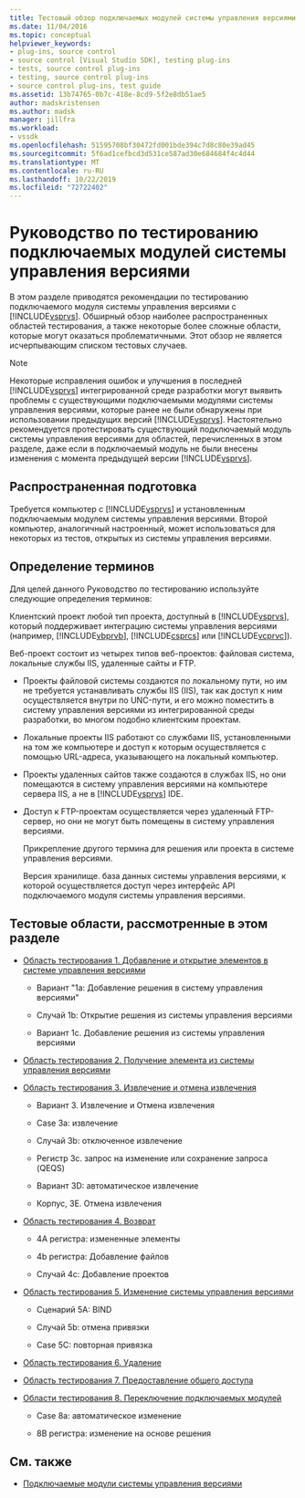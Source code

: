 ```yaml
---
title: Тестовый обзор подключаемых модулей системы управления версиями | Документация Майкрософт
ms.date: 11/04/2016
ms.topic: conceptual
helpviewer_keywords:
- plug-ins, source control
- source control [Visual Studio SDK], testing plug-ins
- tests, source control plug-ins
- testing, source control plug-ins
- source control plug-ins, test guide
ms.assetid: 13b74765-0b7c-418e-8cd9-5f2e8db51ae5
author: madskristensen
ms.author: madsk
manager: jillfra
ms.workload:
- vssdk
ms.openlocfilehash: 51595708bf30472fd001bde394c7d8c80e39ad45
ms.sourcegitcommit: 5f6ad1cefbcd3d531ce587ad30e684684f4c4d44
ms.translationtype: MT
ms.contentlocale: ru-RU
ms.lasthandoff: 10/22/2019
ms.locfileid: "72722402"
---
```

# <a name="test-guide-for-source-control-plug-ins"></a>Руководство по тестированию подключаемых модулей системы управления версиями
В этом разделе приводятся рекомендации по тестированию подключаемого модуля системы управления версиями с [!INCLUDE[vsprvs](../../code-quality/includes/vsprvs_md.md)]. Обширный обзор наиболее распространенных областей тестирования, а также некоторые более сложные области, которые могут оказаться проблематичными. Этот обзор не является исчерпывающим списком тестовых случаев.

> [!NOTE]
> Некоторые исправления ошибок и улучшения в последней [!INCLUDE[vsprvs](../../code-quality/includes/vsprvs_md.md)] интегрированной среде разработки могут выявить проблемы с существующими подключаемыми модулями системы управления версиями, которые ранее не были обнаружены при использовании предыдущих версий [!INCLUDE[vsprvs](../../code-quality/includes/vsprvs_md.md)]. Настоятельно рекомендуется протестировать существующий подключаемый модуль системы управления версиями для областей, перечисленных в этом разделе, даже если в подключаемый модуль не были внесены изменения с момента предыдущей версии [!INCLUDE[vsprvs](../../code-quality/includes/vsprvs_md.md)].

## <a name="common-preparation"></a>Распространенная подготовка
 Требуется компьютер с [!INCLUDE[vsprvs](../../code-quality/includes/vsprvs_md.md)] и установленным подключаемым модулем системы управления версиями. Второй компьютер, аналогичный настроенный, может использоваться для некоторых из тестов, открытых из системы управления версиями.

## <a name="definition-of-terms"></a>Определение терминов
 Для целей данного Руководство по тестированию используйте следующие определения терминов:

 Клиентский проект любой тип проекта, доступный в [!INCLUDE[vsprvs](../../code-quality/includes/vsprvs_md.md)], который поддерживает интеграцию системы управления версиями (например, [!INCLUDE[vbprvb](../../code-quality/includes/vbprvb_md.md)], [!INCLUDE[csprcs](../../data-tools/includes/csprcs_md.md)] или [!INCLUDE[vcprvc](../../code-quality/includes/vcprvc_md.md)]).

 Веб-проект состоит из четырех типов веб-проектов: файловая система, локальные службы IIS, удаленные сайты и FTP.

- Проекты файловой системы создаются по локальному пути, но им не требуется устанавливать службы IIS (IIS), так как доступ к ним осуществляется внутри по UNC-пути, и его можно поместить в систему управления версиями из интегрированной среды разработки, во многом подобно клиентским проектам.

- Локальные проекты IIS работают со службами IIS, установленными на том же компьютере и доступ к которым осуществляется с помощью URL-адреса, указывающего на локальный компьютер.

- Проекты удаленных сайтов также создаются в службах IIS, но они помещаются в систему управления версиями на компьютере сервера IIS, а не в [!INCLUDE[vsprvs](../../code-quality/includes/vsprvs_md.md)] IDE.

- Доступ к FTP-проектам осуществляется через удаленный FTP-сервер, но они не могут быть помещены в систему управления версиями.

  Прикрепление другого термина для решения или проекта в системе управления версиями.

  Версия хранилище. база данных системы управления версиями, к которой осуществляется доступ через интерфейс API подключаемого модуля системы управления версиями.

## <a name="test-areas-covered-in-this-section"></a>Тестовые области, рассмотренные в этом разделе

- [Область тестирования 1. Добавление и открытие элементов в системе управления версиями](../../extensibility/internals/test-area-1-add-to-open-from-source-control.md)

  - Вариант "1a: Добавление решения в систему управления версиями"

  - Случай 1b: Открытие решения из системы управления версиями

  - Вариант 1c. Добавление решения из системы управления версиями

- [Область тестирования 2. Получение элемента из системы управления версиями](../../extensibility/internals/test-area-2-get-from-source-control.md)

- [Область тестирования 3. Извлечение и отмена извлечения](../../extensibility/internals/test-area-3-check-out-undo-checkout.md)

  - Вариант 3. Извлечение и Отмена извлечения

  - Case 3a: извлечение

  - Случай 3b: отключенное извлечение

  - Регистр 3c. запрос на изменение или сохранение запроса (QEQS)

  - Вариант 3D: автоматическое извлечение

  - Корпус, 3E. Отмена извлечения

- [Область тестирования 4. Возврат](../../extensibility/internals/test-area-4-check-in.md)

  - 4A регистра: измененные элементы

  - 4b регистра: Добавление файлов

  - Случай 4c: Добавление проектов

- [Область тестирования 5. Изменение системы управления версиями](../../extensibility/internals/test-area-5-change-source-control.md)

  - Сценарий 5A: BIND

  - Случай 5b: отмена привязки

  - Case 5C: повторная привязка

- [Область тестирования 6. Удаление](../../extensibility/internals/test-area-6-delete.md)

- [Область тестирования 7. Предоставление общего доступа](../../extensibility/internals/test-area-7-share.md)

- [Области тестирования 8. Переключение подключаемых модулей](../../extensibility/internals/test-area-8-plug-in-switching.md)

  - Case 8a: автоматическое изменение

  - 8B регистра: изменение на основе решения

## <a name="see-also"></a>См. также
- [Подключаемые модули системы управления версиями](../../extensibility/source-control-plug-ins.md)
